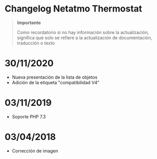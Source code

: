 # Changelog Netatmo Thermostat

>**Importante**
>
>Como recordatorio si no hay información sobre la actualización, significa que solo se refiere a la actualización de documentación, traducción o texto

# 30/11/2020

- Nueva presentación de la lista de objetos
- Adición de la etiqueta "compatibilidad V4"

# 03/11/2019

- Soporte PHP 7.3

# 03/04/2018

- Corrección de imagen
